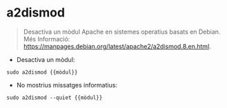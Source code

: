 # a2dismod

> Desactiva un mòdul Apache en sistemes operatius basats en Debian.
> Més Informació: <https://manpages.debian.org/latest/apache2/a2dismod.8.en.html>.

- Desactiva un mòdul:

`sudo a2dismod {{mòdul}}`

- No mostrius missatges informatius:

`sudo a2dismod --quiet {{mòdul}}`
